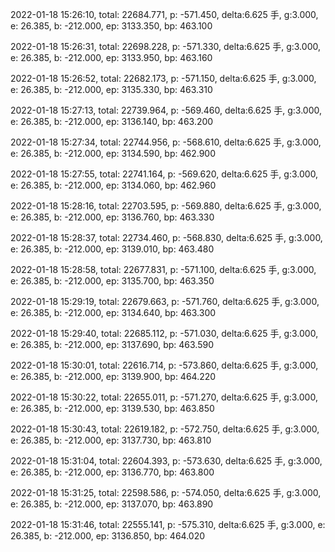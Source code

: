 2022-01-18 15:26:10, total: 22684.771, p: -571.450, delta:6.625 手, g:3.000, e: 26.385, b: -212.000, ep: 3133.350, bp: 463.100

2022-01-18 15:26:31, total: 22698.228, p: -571.330, delta:6.625 手, g:3.000, e: 26.385, b: -212.000, ep: 3133.950, bp: 463.160

2022-01-18 15:26:52, total: 22682.173, p: -571.150, delta:6.625 手, g:3.000, e: 26.385, b: -212.000, ep: 3135.330, bp: 463.310

2022-01-18 15:27:13, total: 22739.964, p: -569.460, delta:6.625 手, g:3.000, e: 26.385, b: -212.000, ep: 3136.140, bp: 463.200

2022-01-18 15:27:34, total: 22744.956, p: -568.610, delta:6.625 手, g:3.000, e: 26.385, b: -212.000, ep: 3134.590, bp: 462.900

2022-01-18 15:27:55, total: 22741.164, p: -569.620, delta:6.625 手, g:3.000, e: 26.385, b: -212.000, ep: 3134.060, bp: 462.960

2022-01-18 15:28:16, total: 22703.595, p: -569.880, delta:6.625 手, g:3.000, e: 26.385, b: -212.000, ep: 3136.760, bp: 463.330

2022-01-18 15:28:37, total: 22734.460, p: -568.830, delta:6.625 手, g:3.000, e: 26.385, b: -212.000, ep: 3139.010, bp: 463.480

2022-01-18 15:28:58, total: 22677.831, p: -571.100, delta:6.625 手, g:3.000, e: 26.385, b: -212.000, ep: 3135.700, bp: 463.350

2022-01-18 15:29:19, total: 22679.663, p: -571.760, delta:6.625 手, g:3.000, e: 26.385, b: -212.000, ep: 3134.640, bp: 463.300

2022-01-18 15:29:40, total: 22685.112, p: -571.030, delta:6.625 手, g:3.000, e: 26.385, b: -212.000, ep: 3137.690, bp: 463.590

2022-01-18 15:30:01, total: 22616.714, p: -573.860, delta:6.625 手, g:3.000, e: 26.385, b: -212.000, ep: 3139.900, bp: 464.220

2022-01-18 15:30:22, total: 22655.011, p: -571.270, delta:6.625 手, g:3.000, e: 26.385, b: -212.000, ep: 3139.530, bp: 463.850

2022-01-18 15:30:43, total: 22619.182, p: -572.750, delta:6.625 手, g:3.000, e: 26.385, b: -212.000, ep: 3137.730, bp: 463.810

2022-01-18 15:31:04, total: 22604.393, p: -573.630, delta:6.625 手, g:3.000, e: 26.385, b: -212.000, ep: 3136.770, bp: 463.800

2022-01-18 15:31:25, total: 22598.586, p: -574.050, delta:6.625 手, g:3.000, e: 26.385, b: -212.000, ep: 3137.070, bp: 463.890

2022-01-18 15:31:46, total: 22555.141, p: -575.310, delta:6.625 手, g:3.000, e: 26.385, b: -212.000, ep: 3136.850, bp: 464.020